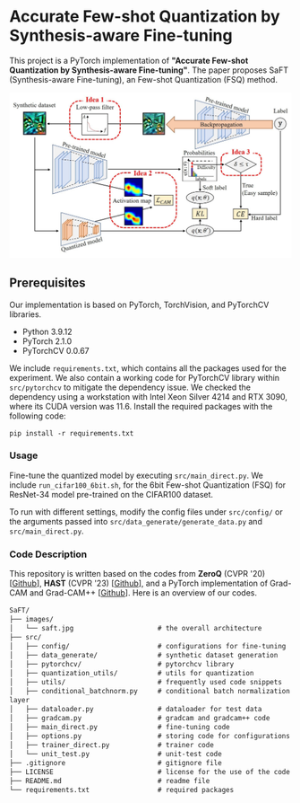# Accurate Few-shot Quantization by Synthesis-aware Fine-tuning

This project is a PyTorch implementation of **"Accurate Few-shot Quantization by Synthesis-aware Fine-tuning"**.
The paper proposes SaFT (Synthesis-aware Fine-tuning), an Few-shot Quantization (FSQ) method.

![Overall Architecture of SaFT](./images/saft.jpg)


## Prerequisites

Our implementation is based on PyTorch, TorchVision, and PyTorchCV libraries.

- Python 3.9.12
- PyTorch 2.1.0
- PyTorchCV 0.0.67

We include `requirements.txt`, which contains all the packages used for the experiment. 
We also contain a working code for PyTorchCV library within `src/pytorchcv` to mitigate the dependency issue.
We checked the dependency using a workstation with Intel Xeon Silver 4214 and RTX 3090, where its CUDA version was 11.6.
Install the required packages with the following code:

```shell
pip install -r requirements.txt
```

### Usage
<!-- For usage, first generate the synthetic dataset with the code under `src/data_generate/`.
We include `run_generate_imagenet.sh`, which generates the synthetic dataset using a ResNet-18 model pre-trained on the ImageNet dataset.

```shell
cd src/data_generate
bash run_generate_imagenet.sh
``` -->

Fine-tune the quantized model by executing `src/main_direct.py`.
We include `run_cifar100_6bit.sh`, for the 6bit Few-shot Quantization (FSQ) for ResNet-34 model pre-trained on the CIFAR100 dataset.

To run with different settings, modify the config files under `src/config/` or the arguments passed into `src/data_generate/generate_data.py` and `src/main_direct.py`.

### Code Description

This repository is written based on the codes from **ZeroQ** (CVPR '20) \[[Github](https://github.com/amirgholami/ZeroQ)\], **HAST** (CVPR '23) \[[Github](https://github.com/lihuantong/HAST)\], and a PyTorch implementation of Grad-CAM and Grad-CAM++ \[[Github](https://github.com/1Konny/gradcam_plus_plus-pytorch)\].
Here is an overview of our codes.

``` Unicode
SaFT/
├── images/
│   └── saft.jpg                     # the overall architecture
├── src/
│   ├── config/                      # configurations for fine-tuning      
│   ├── data_generate/               # synthetic dataset generation
│   ├── pytorchcv/                   # pytorchcv library
│   ├── quantization_utils/          # utils for quantization
│   ├── utils/                       # frequently used code snippets
│   ├── conditional_batchnorm.py     # conditional batch normalization layer
│   ├── dataloader.py                # dataloader for test data
│   ├── gradcam.py                   # gradcam and gradcam++ code
│   ├── main_direct.py               # fine-tuning code
│   ├── options.py                   # storing code for configurations
│   ├── trainer_direct.py            # trainer code
│   └── unit_test.py                 # unit-test code
├── .gitignore                       # gitignore file
├── LICENSE                          # license for the use of the code
├── README.md                        # readme file
└── requirements.txt                 # required packages
```

